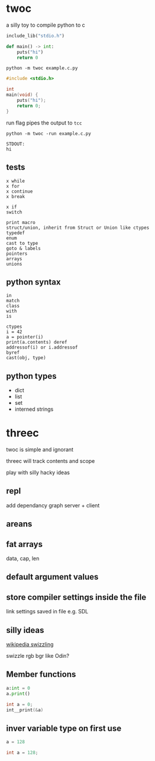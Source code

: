 # twoc

a silly toy to compile python to c

```python
include_lib("stdio.h")

def main() -> int:
    puts("hi")
    return 0
```

`python -m twoc example.c.py`

```c
#include <stdio.h>

int
main(void) {
    puts("hi");
    return 0;
}
```

run flag pipes the output to `tcc`

`python -m twoc -run example.c.py`

```
STDOUT:
hi
```

## tests

```
x while
x for
x continue
x break

x if
switch

print macro
struct/union, inherit from Struct or Union like ctypes
typedef
enum
cast to type
goto & labels
pointers
arrays
unions

```

## python syntax

```
in
match
class
with
is

ctypes
i = 42
a = pointer(i)
print(a.contents) deref
addressof(i) or i.addressof
byref
cast(obj, type)
```

## python types

* dict
* list
* set
* interned strings

# threec

twoc is simple and ignorant

threec will track contents and scope

play with silly hacky ideas

## repl

add dependancy graph
server + client

## areans

## fat arrays
data, cap, len

## default argument values

## store compiler settings inside the file

link settings saved in file e.g. SDL

## silly ideas

[wikipedia swizzling](https://en.wikipedia.org/wiki/Swizzling_(computer_graphics))

swizzle rgb bgr like Odin?

## Member functions

```python
a:int = 0
a.print()
```

```c
int a = 0;
int__print(&a)
```

## inver variable type on first use

```python
a = 128
```

```c
int a = 128;
```

